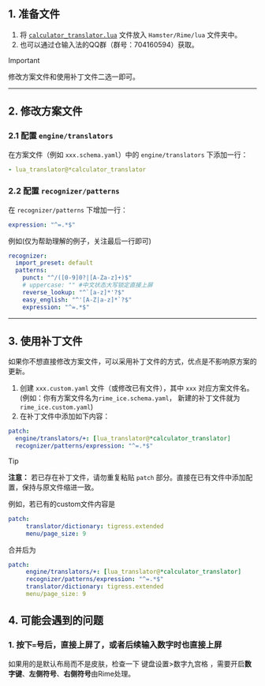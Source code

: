 ## 1. 准备文件
1. 将 [`calculator_translator.lua`](https://github.com/baopaau/rime-lua-collection/blob/master/calculator_translator.lua) 文件放入 `Hamster/Rime/lua` 文件夹中。
2. 也可以通过仓输入法的QQ群（群号：704160594）获取。

> [!Important]
>
> 修改方案文件和使用补丁文件二选一即可。

------

## 2. 修改方案文件

### 2.1 配置 `engine/translators`
在方案文件（例如 `xxx.schema.yaml`）中的 `engine/translators` 下添加一行：

```yaml
- lua_translator@*calculator_translator
```

### 2.2 配置 `recognizer/patterns`
在 `recognizer/patterns` 下增加一行：

```yaml
expression: "^=.*$"
```
例如(仅为帮助理解的例子，关注最后一行即可)
```yaml
recognizer:
  import_preset: default
  patterns:
    punct: "^/([0-9]0?|[A-Za-z]+)$"
    # uppercase: "" #中文状态大写锁定直接上屏
    reverse_lookup: "^`[a-z]*'?$"
    easy_english: "^'[A-Z|a-z]*`?$"
    expression: "^=.*$"
```
------

## 3. 使用补丁文件

如果你不想直接修改方案文件，可以采用补丁文件的方式，优点是不影响原方案的更新。

1. 创建 `xxx.custom.yaml` 文件（或修改已有文件），其中 `xxx` 对应方案文件名。(例如：你有方案文件名为`rime_ice.schema.yaml`， 新建的补丁文件就为`rime_ice.custom.yaml`)
2. 在补丁文件中添加如下内容：

```yaml
patch:
  engine/translators/+: [lua_translator@*calculator_translator]
  recognizer/patterns/expression: "^=.*$"
```

>[!TIP] 
>**注意：** 若已存在补丁文件，请勿重复粘贴 `patch` 部分。直接在已有文件中添加配置，保持与原文件缩进一致。
>
>
> 例如，若已有的custom文件内容是
>```yaml
>patch:
>      translator/dictionary: tigress.extended
>      menu/page_size: 9 
>```
>合并后为
>```yaml
>patch:
>      engine/translators/+: [lua_translator@*calculator_translator]
>      recognizer/patterns/expression: "^=.*$"
>      translator/dictionary: tigress.extended
>      menu/page_size: 9 
>```

## 4. 可能会遇到的问题

### 1. 按下`=`号后，直接上屏了，或者后续输入数字时也直接上屏

如果用的是默认布局而不是皮肤，检查一下 键盘设置>数字九宫格 ，需要开启**数字键**、**左侧符号**、**右侧符号**由Rime处理。
